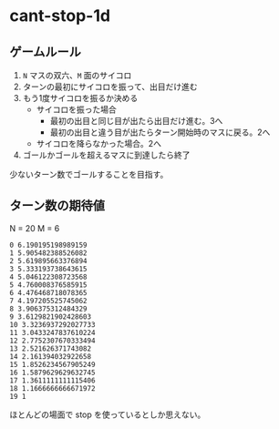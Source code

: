 # cant-stop-1d

## ゲームルール

1. `N` マスの双六、`M` 面のサイコロ
2. ターンの最初にサイコロを振って、出目だけ進む
3. もう1度サイコロを振るか決める 
    * サイコロを振った場合
        * 最初の出目と同じ目が出たら出目だけ進む。3へ
        * 最初の出目と違う目が出たらターン開始時のマスに戻る。2へ
    * サイコロを降らなかった場合。2へ
4. ゴールかゴールを超えるマスに到達したら終了

少ないターン数でゴールすることを目指す。

## ターン数の期待値

N = 20
M = 6

```
0 6.190195198989159
1 5.905482388526082
2 5.619895663376894
3 5.333193738643615
4 5.046122308723568
5 4.760008376585915
6 4.476468718078365
7 4.197205525745062
8 3.906375312484329
9 3.6129821902428603
10 3.3236937292027733
11 3.0433247837610224
12 2.7752307670333494
13 2.521626371743082
14 2.161394032922658
15 1.8526234567905249
16 1.5879629629632745
17 1.3611111111115406
18 1.1666666666671972
19 1
```

ほとんどの場面で stop を使っているとしか思えない。

